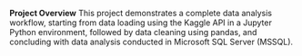 **Project Overview**
This project demonstrates a complete data analysis workflow, starting from data loading using the Kaggle API in a Jupyter Python environment, 
followed by data cleaning using pandas, and concluding with data analysis conducted in Microsoft SQL Server (MSSQL).
